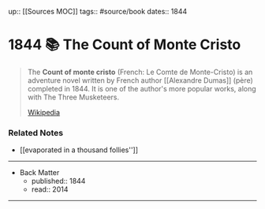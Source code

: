 up:: [[Sources MOC]]
tags:: #source/book
dates:: 1844

# 1844 📚 The Count of Monte Cristo

> The **Count of monte cristo** (French: Le Comte de Monte-Cristo) is an adventure novel  written by French author [[Alexandre Dumas]] (père) completed in 1844. It is one of the author's more popular works, along with The Three Musketeers.
>
> [Wikipedia](https://en.wikipedia.org/wiki/The%20Count%20of%20Monte%20Cristo)

### Related Notes
- [[evaporated in a thousand follies'']]

---

- Back Matter
	- published:: 1844
	- read:: 2014

---